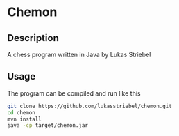 Chemon
=============================

## Description
A chess program written in Java by Lukas Striebel

## Usage
The program can be compiled and run like this
```bash
git clone https://github.com/lukasstriebel/chemon.git
cd chemon
mvn install
java -cp target/chemon.jar 
```


